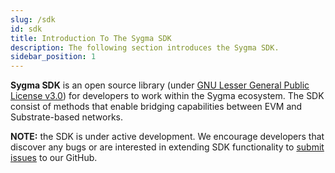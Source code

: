 ```yaml
---
slug: /sdk
id: sdk
title: Introduction To The Sygma SDK
description: The following section introduces the Sygma SDK.
sidebar_position: 1
---
```


**Sygma SDK** is an open source library (under [GNU Lesser General Public License v3.0](https://www.gnu.org/licenses/lgpl-3.0.en.html)) for developers to work within the Sygma ecosystem. The SDK consist of methods that enable bridging capabilities between EVM and Substrate-based networks.

**NOTE:** the SDK is under active development. We encourage developers that discover any bugs or are interested in extending SDK functionality to [submit issues](https://github.com/sygmaprotocol/sygma-sdk/issues) to our GitHub.